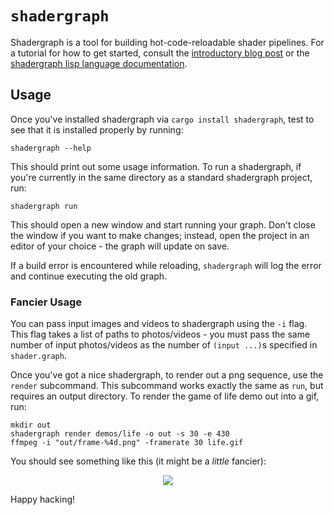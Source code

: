 # `shadergraph`

Shadergraph is a tool for building hot-code-reloadable shader pipelines. For a tutorial for how to get started, consult the [introductory blog post](https://blog.tonari.no/shadergraph) or the [shadergraph lisp language documentation](./lisp.md).

## Usage
Once you've installed shadergraph via `cargo install shadergraph`, test to see that it is installed properly by running:

```
shadergraph --help
```

This should print out some usage information. To run a shadergraph, if you're currently in the same directory as a standard shadergraph project, run:

```
shadergraph run
```

This should open a new window and start running your graph. Don't close the window if you want to make changes; instead, open the project in an editor of your choice - the graph will update on save.

If a build error is encountered while reloading, `shadergraph` will log the error and continue executing the old graph.

### Fancier Usage
You can pass input images and videos to shadergraph using the `-i` flag. This flag takes a list of paths to photos/videos - you must pass the same number of input photos/videos as the number of `(input ...)`s specified in `shader.graph`.

Once you've got a nice shadergraph, to render out a png sequence, use the `render` subcommand. This subcommand works exactly the same as `run`, but requires an output directory. To render the game of life demo out into a gif, run:

```
mkdir out
shadergraph render demos/life -o out -s 30 -e 430
ffmpeg -i "out/frame-%4d.png" -framerate 30 life.gif
```

You should see something like this (it might be a *little* fancier):

<p align="center">
    <img src="./demos/life/life.gif">
</p>

Happy hacking!
